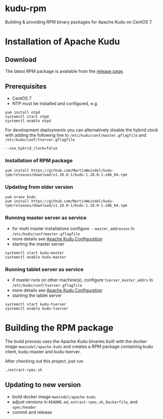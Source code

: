 # kudu-rpm
Building & providing RPM binary packages for Apache Kudu on CentOS 7.

# Installation of Apache Kudu
## Download
The latest RPM package is available from the [release page](https://github.com/MartinWeindel/kudu-rpm/releases).

## Prerequisites
- CentOS 7
- NTP must be installed and configured, e.g.
```
yum install ntpd
systemctl start ntpd
systemctl enable ntpd
```

For development deployments you can alternatively disable the hybrid clock with adding the following
line to `/etc/kudu/conf/master.gflagfile` and `/etc/kudu/conf/tserver.gflagfile`
```
--use_hybrid_clock=false
```

### Installation of RPM package
```
yum install https://github.com/MartinWeindel/kudu-rpm/releases/download/v1.10.0-1/kudu-1.10.0-1.x86_64.rpm
```

### Updating from older version
```
yum erase kudu
yum install https://github.com/MartinWeindel/kudu-rpm/releases/download/v1.10.0-1/kudu-1.10.0-1.x86_64.rpm
```

### Running master server as service
- for multi master installations configure `--master_addresses` in `/etc/kudu/conf/master.gflagfile`
- more details see [Apache Kudu Configuration](http://kudu.apache.org/docs/configuration.html)
- starting the master server
```
systemctl start kudu-master
systemctl enable kudu-master
```

### Running tablet server as service
- if master runs on other machine(s), configure `tserver_master_addrs` in `/etc/kudu/conf/tserver.gflagfile`
- more details see [Apache Kudu Configuration](http://kudu.apache.org/docs/configuration.html)
- starting the tablet server
```
systemctl start kudu-tserver
systemctl enable kudu-tserver
```

# Building the RPM package
The build process uses the Apache Kudu binaries built with the docker image `mweindel/apache-kudu`
and creates a RPM package containing kudu client, kudu-master and kudu-tserver.

After checking out this project, just run
```
./extract-rpms.sh
```

## Updating to new version
- build docker image `mweindel/apache-kudu`
- adjust versions in `README.md`, `extract-rpms.sh`, `Dockerfile`, and `spec/header`
- commit and release

